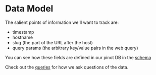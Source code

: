 # Data Model
The salient points of information we'll want to track are:
 * timestamp
 * hostname
 * slug (the part of the URL after the host)
 * query params (the arbitrary key/value pairs in the web query)

 You can see how these fields are defined in our pinot DB in the [schema](./schema.json)

Check out the [queries](./queries.md) for how we ask questions of the data.